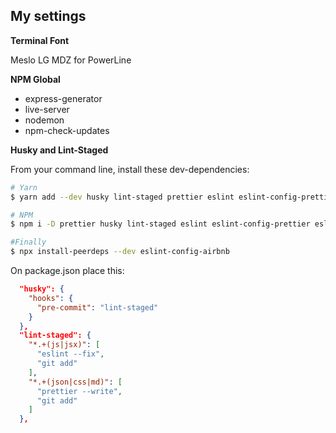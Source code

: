 ## My settings

**Terminal Font**

Meslo LG MDZ for PowerLine

**NPM Global**
- express-generator
- live-server
- nodemon
- npm-check-updates

**Husky and Lint-Staged**

From your command line, install these dev-dependencies:

```bash
# Yarn
$ yarn add --dev husky lint-staged prettier eslint eslint-config-prettier eslint-plugin-prettier eslint-config-node eslint-plugin-node

# NPM
$ npm i -D prettier husky lint-staged eslint eslint-config-prettier eslint-plugin-prettier eslint-config-node eslint-plugin-node

#Finally
$ npx install-peerdeps --dev eslint-config-airbnb
```

On package.json place this:

```json
  "husky": {
    "hooks": {
      "pre-commit": "lint-staged"
    }
  },
  "lint-staged": {
    "*.+(js|jsx)": [
      "eslint --fix",
      "git add"
    ],
    "*.+(json|css|md)": [
      "prettier --write",
      "git add"
    ]
  },
```
